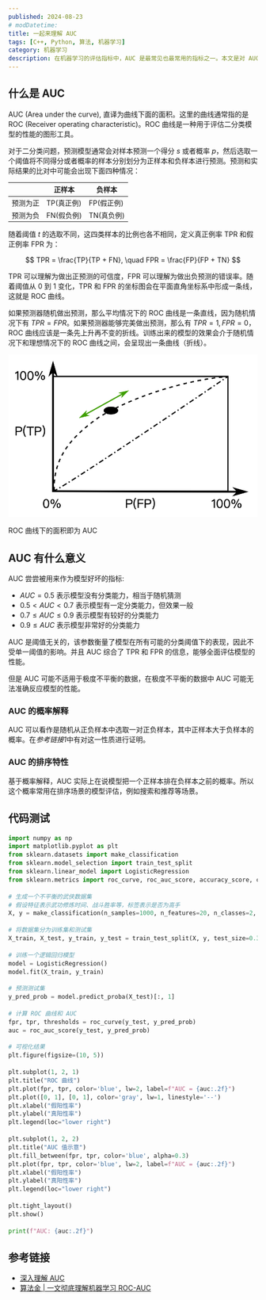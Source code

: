 ```yaml
---
published: 2024-08-23
# modDatetime:
title: 一起来理解 AUC
tags: [C++, Python, 算法, 机器学习]
category: 机器学习
description: 在机器学习的评估指标中，AUC 是最常见也最常用的指标之一。本文是对 AUC 的概念和计算方法的简单介绍。
---
```


## 什么是 AUC

AUC (Area under the curve), 直译为曲线下面的面积。这里的曲线通常指的是 ROC (Receiver operating characteristic)。ROC 曲线是一种用于评估二分类模型的性能的图形工具。

对于二分类问题，预测模型通常会对样本预测一个得分 $s$ 或者概率 $p$，然后选取一个阈值将不同得分或者概率的样本分别划分为正样本和负样本进行预测。预测和实际结果的比对中可能会出现下面四种情况：

|          | 正样本     | 负样本     |
| -------- | ---------- | ---------- |
| 预测为正 | TP(真正例) | FP(假正例) |
| 预测为负 | FN(假负例) | TN(真负例) |

随着阈值 $t$ 的选取不同，这四类样本的比例也各不相同，定义真正例率 TPR 和假正例率 FPR 为：

$$
TPR = \frac{TP}{TP + FN}, \quad FPR = \frac{FP}{FP + TN}
$$

TPR 可以理解为做出正预测的可信度，FPR 可以理解为做出负预测的错误率。随着阈值从 $0$ 到 $1$ 变化，TPR 和 FPR 的坐标图会在平面直角坐标系中形成一条线，这就是 ROC 曲线。

如果预测器随机做出预测，那么平均情况下的 ROC 曲线是一条直线，因为随机情况下有 $TPR = FPR$。如果预测器能够完美做出预测，那么有 $TPR = 1, FPR = 0$，ROC 曲线应该是一条先上升再不变的折线。训练出来的模型的效果会介于随机情况下和理想情况下的 ROC 曲线之间，会呈现出一条曲线（折线）。

![](./roc.png)

ROC 曲线下的面积即为 AUC

## AUC 有什么意义

AUC 尝尝被用来作为模型好坏的指标:

- $AUC = 0.5$ 表示模型没有分类能力，相当于随机猜测
- $0.5 < AUC < 0.7$ 表示模型有一定分类能力，但效果一般
- $0.7 \le AUC \le 0.9$ 表示模型有较好的分类能力
- $0.9 \le AUC$ 表示模型非常好的分类能力

AUC 是阈值无关的，该参数衡量了模型在所有可能的分类阈值下的表现，因此不受单一阈值的影响。并且 AUC 综合了 TPR 和 FPR 的信息，能够全面评估模型的性能。

但是 AUC 可能不适用于极度不平衡的数据，在极度不平衡的数据中 AUC 可能无法准确反应模型的性能。

### AUC 的概率解释

AUC 可以看作是随机从正负样本中选取一对正负样本，其中正样本大于负样本的概率。在*参考链接1*中有对这一性质进行证明。

### AUC 的排序特性

基于概率解释，AUC 实际上在说模型把一个正样本排在负样本之前的概率。所以这个概率常用在排序场景的模型评估，例如搜索和推荐等场景。

## 代码测试

```python
import numpy as np
import matplotlib.pyplot as plt
from sklearn.datasets import make_classification
from sklearn.model_selection import train_test_split
from sklearn.linear_model import LogisticRegression
from sklearn.metrics import roc_curve, roc_auc_score, accuracy_score, confusion_matrix

# 生成一个不平衡的武侠数据集
# 假设特征表示武功修炼时间、战斗胜率等，标签表示是否为高手
X, y = make_classification(n_samples=1000, n_features=20, n_classes=2, weights=[0.9, 0.1], random_state=42)

# 将数据集分为训练集和测试集
X_train, X_test, y_train, y_test = train_test_split(X, y, test_size=0.3, random_state=42)

# 训练一个逻辑回归模型
model = LogisticRegression()
model.fit(X_train, y_train)

# 预测测试集
y_pred_prob = model.predict_proba(X_test)[:, 1]

# 计算 ROC 曲线和 AUC
fpr, tpr, thresholds = roc_curve(y_test, y_pred_prob)
auc = roc_auc_score(y_test, y_pred_prob)

# 可视化结果
plt.figure(figsize=(10, 5))

plt.subplot(1, 2, 1)
plt.title("ROC 曲线")
plt.plot(fpr, tpr, color='blue', lw=2, label=f"AUC = {auc:.2f}")
plt.plot([0, 1], [0, 1], color='gray', lw=1, linestyle='--')
plt.xlabel("假阳性率")
plt.ylabel("真阳性率")
plt.legend(loc="lower right")

plt.subplot(1, 2, 2)
plt.title("AUC 值示意")
plt.fill_between(fpr, tpr, color='blue', alpha=0.3)
plt.plot(fpr, tpr, color='blue', lw=2, label=f"AUC = {auc:.2f}")
plt.xlabel("假阳性率")
plt.ylabel("真阳性率")
plt.legend(loc="lower right")

plt.tight_layout()
plt.show()

print(f"AUC: {auc:.2f}")

```

## 参考链接

- [深入理解 AUC](https://tracholar.github.io/machine-learning/2018/01/26/auc.html)
- [算法金 | 一文彻底理解机器学习 ROC-AUC](https://www.cnblogs.com/suanfajin/p/18241546)
